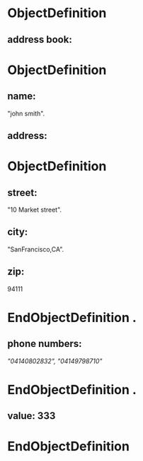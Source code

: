 # ObjectDefinition
## address book:
# ObjectDefinition
## name:
"john smith".
## address:
# ObjectDefinition
## street:
"10 Market street".
## city:
"SanFrancisco,CA".
## zip:
94111
# EndObjectDefinition .
## phone numbers:
*"04140802832",
"04149798710"*
# EndObjectDefinition .
## value: 333
# EndObjectDefinition
